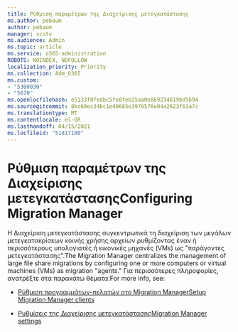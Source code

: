 ```yaml
---
title: Ρύθμιση παραμέτρων της Διαχείρισης μετεγκατάστασης
ms.author: pebaum
author: pebaum
manager: scotv
ms.audience: Admin
ms.topic: article
ms.service: o365-administration
ROBOTS: NOINDEX, NOFOLLOW
localization_priority: Priority
ms.collection: Adm_O365
ms.custom:
- "5300030"
- "5670"
ms.openlocfilehash: e5133f0fedbc5fe8feb25aa0e869234619bd5b94
ms.sourcegitcommit: 8bc60ec34bc1e40685e3976576e04a2623f63a7c
ms.translationtype: MT
ms.contentlocale: el-GR
ms.lasthandoff: 04/15/2021
ms.locfileid: "51817100"
---
```

# <a name="configuring-migration-manager"></a><span data-ttu-id="799fc-102">Ρύθμιση παραμέτρων της Διαχείρισης μετεγκατάστασης</span><span class="sxs-lookup"><span data-stu-id="799fc-102">Configuring Migration Manager</span></span>

<span data-ttu-id="799fc-103">Η Διαχείριση μετεγκατάστασης συγκεντρωτικά τη διαχείριση των μεγάλων μετεγκατακρίσεων κοινής χρήσης αρχείων ρυθμίζοντας έναν ή περισσότερους υπολογιστές ή εικονικές μηχανές (VMs) ως "παράγοντες μετεγκατάστασης".</span><span class="sxs-lookup"><span data-stu-id="799fc-103">The Migration Manager centralizes the management of large file share migrations by configuring one or more computers or virtual machines (VMs) as migration "agents."</span></span> <span data-ttu-id="799fc-104">Για περισσότερες πληροφορίες, ανατρέξτε στα παρακάτω θέματα:</span><span class="sxs-lookup"><span data-stu-id="799fc-104">For more info, see:</span></span>

- [<span data-ttu-id="799fc-105">Ρύθμιση προγραμμάτων-πελατών στο Migration Manager</span><span class="sxs-lookup"><span data-stu-id="799fc-105">Setup Migration Manager clients</span></span>](https://docs.microsoft.com/sharepointmigration/mm-setup-clients)

- [<span data-ttu-id="799fc-106">Ρυθμίσεις της Διαχείρισης μετεγκατάστασης</span><span class="sxs-lookup"><span data-stu-id="799fc-106">Migration Manager settings</span></span>](https://docs.microsoft.com/sharepointmigration/mm-settings)
